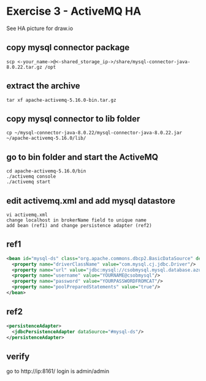 # Exercise 3 - ActiveMQ HA
See HA picture for draw.io

## copy mysql connector package
```
scp <-your_name->@<-shared_storage_ip->/share/mysql-connector-java-8.0.22.tar.gz /opt
```

## extract the archive
```shell
tar xf apache-activemq-5.16.0-bin.tar.gz
```

## copy mysql connector to lib folder
```shell
cp ~/mysql-connector-java-8.0.22/mysql-connector-java-8.0.22.jar ~/apache-activemq-5.16.0/lib/
```

## go to bin folder and start the ActiveMQ
```shell
cd apache-activemq-5.16.0/bin
./activemq console
./activemq start
```

## edit activemq.xml and add mysql datastore
```shell
vi activemq.xml
change localhost in brokerName field to unique name
add bean (ref1) and change persistence adapter (ref2)
```

## ref1
```xml
<bean id="mysql-ds" class="org.apache.commons.dbcp2.BasicDataSource" destroy-method="close">
  <property name="driverClassName" value="com.mysql.cj.jdbc.Driver"/>
  <property name="url" value="jdbc:mysql://csobmysql.mysql.database.azure.com/YOURNAME?serverTimezone=UTC&amp;relaxAutoCommit=true"/>
  <property name="username" value="YOURNAME@csobmysql"/>
  <property name="password" value="YOURPASSWORDFROMCAT"/>
  <property name="poolPreparedStatements" value="true"/>
</bean>
```

## ref2
```xml
<persistenceAdapter> 
  <jdbcPersistenceAdapter dataSource="#mysql-ds"/> 
</persistenceAdapter>
```

## verify
go to http://ip:8161/ login is admin/admin
